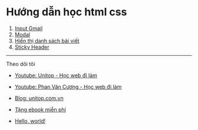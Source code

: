 # Hướng dẫn học html css
1. [Input Gmail](https://unitopvn.github.io/htmlcss/tutorial/input-gmail/?target=_blank)
2. [Modal](https://unitopvn.github.io/htmlcss/tutorial/modal/)
3. [Hiển thị danh sách bài viết](https://unitopvn.github.io/htmlcss/tutorial/show-list-post/)
4. [Sticky Header](https://unitopvn.github.io/htmlcss/tutorial/sticky-header/)

---
Theo dõi tôi
- [Youtube: Unitop - Học web đi làm](https://unitop.com.vn/yt)
- [Youtube: Phan Văn Cương - Học web đi làm](https://youtube.com/phancuong100)

- [Blog: unitop.com.vn](https://unitop.com.vn)
- [Tặng ebook miễn phí](https://unitop.com.vn/free)
- <a href="http://example.com/" target="_blank">Hello, world!</a>
